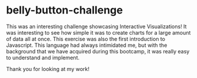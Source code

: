 # belly-button-challenge


This was an interesting challenge showcasing Interactive Visualizations!  It was interesting to see how simple it was to create charts for a large amount of data all at once. This exercise was also the first introduction to Javascript.  This language had always intimidated me, but with the background that we have acquired during this bootcamp, it was really easy to understand and implement.

Thank you for looking at my work!

